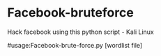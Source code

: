 # Facebook-bruteforce
Hack facebook using this python script - Kali Linux 

#usage:Facebook-brute-force.py [wordlist file]
